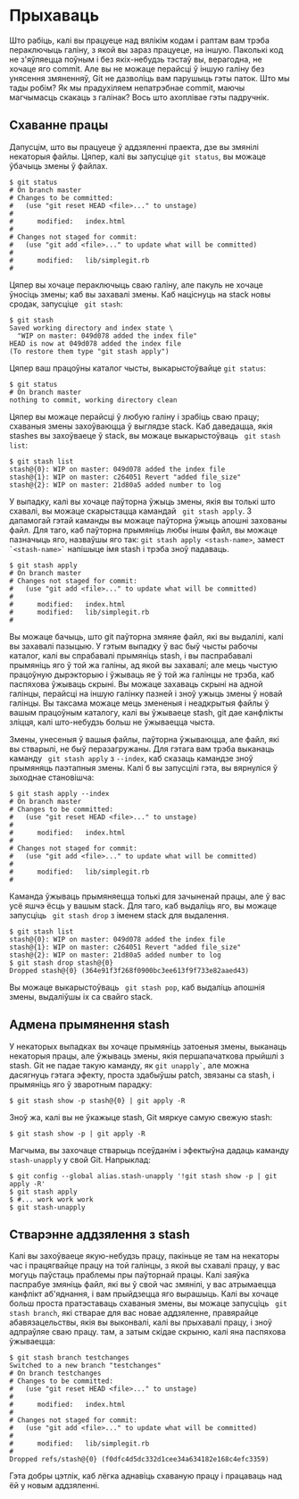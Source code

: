 # Прыхаваць

Што рабіць, калі вы працуеце над вялікім кодам і раптам вам трэба пераключыць галіну, з якой вы зараз працуеце, на іншую. Паколькі код не з'яўляецца поўным і без якіх-небудзь тэстаў вы, верагодна, не хочаце яго commit. Але вы не можаце перайсці ў іншую галіну без унясення змяненняў, Git не дазволіць вам парушыць гэты паток. Што мы тады робім? Як мы прадухіляем непатрэбнае commit, маючы магчымасць скакаць з галінак? Вось што ахоплівае гэты падручнік.

## Схаванне працы

Дапусцім, што вы працуеце ў аддзяленні праекта, дзе вы змянілі некаторыя файлы. Цяпер, калі вы запусціце ``git status``, вы можаце ўбачыць змены ў файлах.

```
$ git status
# On branch master
# Changes to be committed:
#   (use "git reset HEAD <file>..." to unstage)
#
#      modified:   index.html
#
# Changes not staged for commit:
#   (use "git add <file>..." to update what will be committed)
#
#      modified:   lib/simplegit.rb
#
```

Цяпер вы хочаце пераключыць сваю галіну, але пакуль не хочаце ўносіць змены; каб вы захавалі змены.
Каб націснуць на stack новы сродак, запусціце `` git stash``:

```
$ git stash
Saved working directory and index state \
  "WIP on master: 049d078 added the index file"
HEAD is now at 049d078 added the index file
(To restore them type "git stash apply")
```

Цяпер ваш працоўны каталог чысты, выкарыстоўвайце ```git status```:

```
$ git status
# On branch master
nothing to commit, working directory clean
```

Цяпер вы можаце перайсці ў любую галіну і зрабіць сваю працу; схаваныя змены захоўваюцца ў выглядзе stack. Каб даведацца, якія stashes вы захоўваеце ў stack, вы можаце выкарыстоўваць `` git stash list``:

```
$ git stash list
stash@{0}: WIP on master: 049d078 added the index file
stash@{1}: WIP on master: c264051 Revert "added file_size"
stash@{2}: WIP on master: 21d80a5 added number to log
```

У выпадку, калі вы хочаце паўторна ўжыць змены, якія вы толькі што схавалі, вы можаце скарыстацца камандай `` git stash apply``. З дапамогай гэтай каманды вы можаце паўторна ўжыць апошні захованы файл. Для таго, каб паўторна прымяніць любы іншы файл, вы можаце пазначыць яго, назваўшы яго так: ```git stash apply <stash-name>```, замест `` `<stash-name>` `` напішыце імя stash i трэба зноў падаваць.

```
$ git stash apply
# On branch master
# Changes not staged for commit:
#   (use "git add <file>..." to update what will be committed)
#
#      modified:   index.html
#      modified:   lib/simplegit.rb
#
```

Вы можаце бачыць, што git паўторна змяняе файл, які вы выдалілі, калі вы захавалі пазыцыю. У гэтым выпадку ў вас быў чысты рабочы каталог, калі вы спрабавалі прымяніць stash, і вы паспрабавалі прымяніць яго ў той жа галіны, ад якой вы захавалі; але мець чыстую працоўную дырэкторыю і ўжываць яе ў той жа галінцы не трэба, каб паспяхова ўжываць скрыні. Вы можаце захаваць скрыні на адной галінцы, перайсці на іншую галінку пазней і зноў ужыць змены ў новай галінцы. Вы таксама можаце мець змененыя і неадкрытыя файлы ў вашым працоўным каталогу, калі вы ўжываеце stash, git дае канфлікты зліцця, калі што-небудзь больш не ўжываецца чыста.

Змены, унесеныя ў вашыя файлы, паўторна ўжываюцца, але файл, які вы стварылі, не быў перазагружаны. Для гэтага вам трэба выканаць каманду `` git stash apply`` з ```--index```, каб сказаць камандзе зноў прымяняць паэтапныя змены. Калі б вы запусцілі гэта, вы вярнуліся ў зыходнае становішча:

```
$ git stash apply --index
# On branch master
# Changes to be committed:
#   (use "git reset HEAD <file>..." to unstage)
#
#      modified:   index.html
#
# Changes not staged for commit:
#   (use "git add <file>..." to update what will be committed)
#
#      modified:   lib/simplegit.rb
#
```

Каманда ўжываць прымяняецца толькі для зачыненай працы, але ў вас усё яшчэ ёсць у вашым stack. Для таго, каб выдаліць яго, вы можаце запусціць `` git stash drop`` з іменем stack для выдалення.

```
$ git stash list
stash@{0}: WIP on master: 049d078 added the index file
stash@{1}: WIP on master: c264051 Revert "added file_size"
stash@{2}: WIP on master: 21d80a5 added number to log
$ git stash drop stash@{0}
Dropped stash@{0} (364e91f3f268f0900bc3ee613f9f733e82aaed43)
```

Вы можаце выкарыстоўваць `` git stash pop``, каб выдаліць апошнія змены, выдаліўшы іх са свайго stack.

## Адмена прымянення stash

У некаторых выпадках вы хочаце прымяніць затоеныя змены, выканаць некаторыя працы, але ўжываць змены, якія першапачаткова прыйшлі з stash. Git не падае такую каманду, як `` git unapply` ``, але можна дасягнуць гэтага эфекту, проста здабыўшы patch, звязаны са stash, і прымяніць яго ў зваротным парадку:

```$ git stash show -p stash@{0} | git apply -R```

Зноў жа, калі вы не ўкажыце stash, Git мяркуе самую свежую stash:

```$ git stash show -p | git apply -R```

Магчыма, вы захочаце стварыць псеўданім і эфектыўна дадаць каманду `` stash-unapply`` у свой Git. Напрыклад:

```
$ git config --global alias.stash-unapply '!git stash show -p | git apply -R'
$ git stash apply
$ #... work work work
$ git stash-unapply
```

## Стварэнне аддзялення з stash

Калі вы захоўваеце якую-небудзь працу, пакіньце яе там на некаторы час і працягвайце працу на той галінцы, з якой вы схавалі працу, у вас могуць паўстаць праблемы пры паўторнай працы. Калі заяўка паспрабуе змяніць файл, які вы ў свой час змянілі, у вас атрымаецца канфлікт аб'яднання, і вам прыйдзецца яго вырашыць. Калі вы хочаце больш проста пратэставаць схаваныя змены, вы можаце запусціць `` git stash branch``, які стварае для вас новае аддзяленне, правярайце абавязацельствы, якія вы выконвалі, калі вы прыхавалі працу, і зноў адпраўляе сваю працу. там, а затым скідае скрыню, калі яна паспяхова ўжываецца:

```
$ git stash branch testchanges
Switched to a new branch "testchanges"
# On branch testchanges
# Changes to be committed:
#   (use "git reset HEAD <file>..." to unstage)
#
#      modified:   index.html
#
# Changes not staged for commit:
#   (use "git add <file>..." to update what will be committed)
#
#      modified:   lib/simplegit.rb
#
Dropped refs/stash@{0} (f0dfc4d5dc332d1cee34a634182e168c4efc3359)
```

Гэта добры цэтлік, каб лёгка аднавіць схаваную працу і працаваць над ёй у новым аддзяленні.